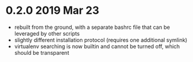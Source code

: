 # 0.2.0 2019 Mar 23

* rebuilt from the ground, with a separate bashrc file that can be leveraged by other scripts
* slightly different installation protocol (requires one additional symlink)
* virtualenv searching is now builtin and cannot be turned off, which should be transparent

